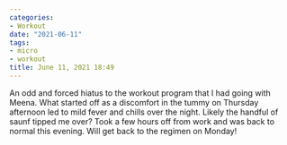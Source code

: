 ```yaml
---
categories:
- Workout
date: "2021-06-11"
tags:
- micro
- workout
title: June 11, 2021 18:49
---
```


An odd and forced hiatus to the workout program that I had going with Meena. What started off as a discomfort in the tummy on Thursday afternoon led to mild fever and chills over the night. Likely the handful of saunf tipped me over? Took a few hours off from work and was back to normal this evening. Will get back to the regimen on Monday!
